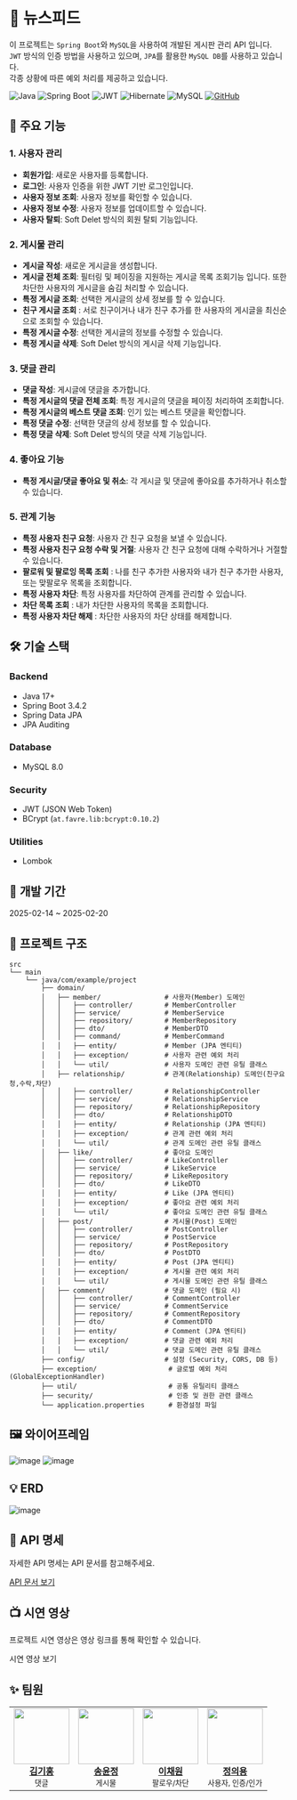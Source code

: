 # 📰 뉴스피드
이 프로젝트는 `Spring Boot`와 `MySQL`을 사용하여 개발된 게시판 관리 API 입니다.<br>
`JWT` 방식의 인증 방법을 사용하고 있으며, `JPA`를 활용한 `MySQL DB`를 사용하고 있습니다.<br>
각종 상황에 따른 예외 처리를 제공하고 있습니다.<br>


![Java](https://img.shields.io/badge/Java-17-blue?style=for-the-badge&logo=openjdk&logoColor=white)
![Spring Boot](https://img.shields.io/badge/Spring%20Boot-3.4.2-green?style=for-the-badge&logo=springboot&logoColor=white)
![JWT](https://img.shields.io/badge/JWT-Authentication-%233A3A3A?style=for-the-badge&logo=jsonwebtokens&logoColor=white)
![Hibernate](https://img.shields.io/badge/Hibernate-6.6.5.Final-%236DB33F?style=for-the-badge&logo=hibernate&logoColor=white)
![MySQL](https://img.shields.io/badge/MySQL-8.0-orange?style=for-the-badge&logo=mysql&logoColor=white)
[![GitHub](https://img.shields.io/badge/GitHub-Organization-black?style=for-the-badge&logo=github&logoColor=white)](https://github.com/Tenstagram)

## 📌 주요 기능
### 1. 사용자 관리
   - **회원가입**: 새로운 사용자를 등록합니다.
   - **로그인**: 사용자 인증을 위한 JWT 기반 로그인입니다.
   - **사용자 정보 조회**: 사용자 정보를 확인할 수 있습니다.
   - **사용자 정보 수정**: 사용자 정보를 업데이트할 수 있습니다.
   - **사용자 탈퇴**: Soft Delet 방식의 회원 탈퇴 기능입니다.
### 2. 게시물 관리  
   - **게시글 작성**: 새로운 게시글을 생성합니다.
   - **게시글 전체 조회**: 필터링 및 페이징을 지원하는 게시글 목록 조회기능 입니다. 또한 차단한 사용자의 게시글을 숨김 처리할 수 있습니다.
   - **특정 게시글 조회**: 선택한 게시글의 상세 정보를 할 수 있습니다.
   - **친구 게시글 조회** : 서로 친구이거나 내가 친구 추가를 한 사용자의 게시글을 최신순으로 조회할 수 있습니다.
   - **특정 게시글 수정**: 선택한 게시글의 정보를 수정할 수 있습니다.
   - **특정 게시글 삭제**: Soft Delet 방식의 게시글 삭제 기능입니다.
### 3. 댓글 관리
   - **댓글 작성**: 게시글에 댓글을 추가합니다.
   - **특정 게시글의 댓글 전체 조회**: 특정 게시글의 댓글을 페이징 처리하여 조회합니다.
   - **특정 게시글의 베스트 댓글 조회**: 인기 있는 베스트 댓글을 확인합니다.
   - **특정 댓글 수정**: 선택한 댓글의 상세 정보를 할 수 있습니다.
   - **특정 댓글 삭제**: Soft Delet 방식의 댓글 삭제 기능입니다.
### 4. 좋아요 기능
   - **특정 게시글/댓글 좋아요 및 취소**: 각 게시글 및 댓글에 좋아요를 추가하거나 취소할 수 있습니다.
### 5. 관계 기능
   - **특정 사용자 친구 요청**: 사용자 간 친구 요청을 보낼 수 있습니다.
   - **특정 사용자 친구 요청 수락 및 거절**: 사용자 간 친구 요청에 대해 수락하거나 거절할 수 있습니다.
   - **팔로워 및 팔로잉 목록 조회** : 나를 친구 추가한 사용자와 내가 친구 추가한 사용자, 또는 맞팔로우 목록을 조회합니다.
   - **특정 사용자 차단**: 특정 사용자를 차단하여 관계를 관리할 수 있습니다.
   - **차단 목록 조회** : 내가 차단한 사용자의 목록을 조회합니다.
   - **특정 사용자 차단 해제** : 차단한 사용자의 차단 상태를 해제합니다.

## 🛠️ 기술 스택
### Backend
- Java 17+
- Spring Boot 3.4.2
- Spring Data JPA
- JPA Auditing

### Database
- MySQL 8.0

### Security
- JWT (JSON Web Token)
- BCrypt (`at.favre.lib:bcrypt:0.10.2`)

### Utilities
- Lombok


## 📆 개발 기간
2025-02-14 ~ 2025-02-20


## 📂 프로젝트 구조
```
src
└── main
    └── java/com/example/project
        ├── domain/
        │   ├── member/                # 사용자(Member) 도메인
        │   │   ├── controller/        # MemberController
        │   │   ├── service/           # MemberService
        │   │   ├── repository/        # MemberRepository
        │   │   ├── dto/               # MemberDTO
        │   │   ├── command/           # MemberCommand
        │   │   ├── entity/            # Member (JPA 엔티티)
        │   │   ├── exception/         # 사용자 관련 예외 처리
        │   │   └── util/              # 사용자 도메인 관련 유틸 클래스
        │   ├── relationship/          # 관계(Relationship) 도메인(친구요청,수락,차단)
        │   │   ├── controller/        # RelationshipController
        │   │   ├── service/           # RelationshipService
        │   │   ├── repository/        # RelationshipRepository
        │   │   ├── dto/               # RelationshipDTO
        │   │   ├── entity/            # Relationship (JPA 엔티티)
        │   │   ├── exception/         # 관계 관련 예외 처리
        │   │   └── util/              # 관계 도메인 관련 유틸 클래스
        │   ├── like/                  # 좋아요 도메인
        │   │   ├── controller/        # LikeController
        │   │   ├── service/           # LikeService
        │   │   ├── repository/        # LikeRepository
        │   │   ├── dto/               # LikeDTO
        │   │   ├── entity/            # Like (JPA 엔티티)
        │   │   ├── exception/         # 좋아요 관련 예외 처리
        │   │   └── util/              # 좋아요 도메인 관련 유틸 클래스
        │   ├── post/                  # 게시물(Post) 도메인
        │   │   ├── controller/        # PostController
        │   │   ├── service/           # PostService
        │   │   ├── repository/        # PostRepository
        │   │   ├── dto/               # PostDTO
        │   │   ├── entity/            # Post (JPA 엔티티)
        │   │   ├── exception/         # 게시물 관련 예외 처리
        │   │   └── util/              # 게시물 도메인 관련 유틸 클래스
        │   ├── comment/               # 댓글 도메인 (필요 시)
        │   │   ├── controller/        # CommentController
        │   │   ├── service/           # CommentService
        │   │   ├── repository/        # CommentRepository
        │   │   ├── dto/               # CommentDTO
        │   │   ├── entity/            # Comment (JPA 엔티티)
        │   │   ├── exception/         # 댓글 관련 예외 처리
        │   │   └── util/              # 댓글 도메인 관련 유틸 클래스
        ├── config/                    # 설정 (Security, CORS, DB 등)
        ├── exception/                  # 글로벌 예외 처리 (GlobalExceptionHandler)
        ├── util/                       # 공통 유틸리티 클래스
        ├── security/                   # 인증 및 권한 관련 클래스
        └── application.properties      # 환경설정 파일
```

## 🖼️ 와이어프레임
![image](https://github.com/user-attachments/assets/a50ffbb0-569f-48e8-8b3b-073c240cdfbb)
![image](https://github.com/user-attachments/assets/56c57806-bf62-49f0-bde4-1b398b5a8f9e)


## 💡 ERD
![image](https://github.com/user-attachments/assets/e17c07a9-c5ac-4801-9252-ce407b11a474)


## 📖 API 명세
자세한 API 명세는 API 문서를 참고해주세요.

[API 문서 보기](https://www.notion.so/teamsparta/19a2dc3ef5148097a28fc04896650ae9?v=de53936dbb8a41539072c9374af6dc32&pvs=4)

## 📺 시연 영상
프로젝트 시연 영상은 영상 링크를 통해 확인할 수 있습니다.

시연 영상 보기


## ✨ 팀원
<table>
  <tr>
    <td align="center">
      <a href="https://github.com/KimKiHong-1111">
        <img src="https://avatars.githubusercontent.com/u/188948297?v=4" width="100px;" alt=""/>
        <br /><b>김기홍</b>
      </a>
      <br /><small>댓글</small>
    </td>
    <td align="center">
      <a href="https://github.com/bopeep934">
        <img src="https://avatars.githubusercontent.com/u/191215415?v=4" width="100px;" alt=""/>
        <br /><b>송윤정</b>
      </a>
      <br /><small>게시물</small>
    </td>
    <td align="center">
      <a href="https://github.com/3uomlkh">
        <img src="https://avatars.githubusercontent.com/u/86907076?v=4" width="100px;" alt=""/>
        <br /><b>이채원</b>
      </a>
      <br /><small>팔로우/차단</small>
    </td>
    <td align="center">
      <a href="https://github.com/uyr83157">
        <img src="https://avatars.githubusercontent.com/u/192572219?v=4" width="100px;" alt=""/>
        <br /><b>정의용</b>
      </a>
      <br /><small>사용자, 인증/인가</small>
    </td>
  </tr>
</table>

